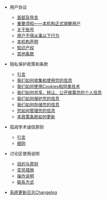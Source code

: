 - 用户协议

  - [首部及导言](agreement/guide.md)
  - [重要须知——本机构正式提醒用户](agreement/notice.md)
  - [关于账号](agreement/account.md)
  - [用户不得从事以下行为](agreement/activity.md)
  - [本机构声明](agreement/announcement.md)
  - [知识产权](agreement/ip.md)
  - [其他条款](agreement/others.md)

- 隐私保护政策和条款

  - [引言](privacy/guide.md)
  - [我们如何收集和使用您的信息](privacy/collecting.md)
  - [我们如何使用Cookies和同类技术](privacy/cookies.md)
  - [我们如何共享、转让、公开披露您的个人信息](privacy/sharing.md)
  - [我们如何保护您的信息](privacy/protecting.md)
  - [我们如何存储您的信息](privacy/storage.md)
  - [您如何管理您的信息](privacy/managing.md)
  - [本政策条款如何更新](privacy/updating.md)

- 孤阅学术诚信原则

  - [引言](academicIntegrity/ac-guide.md)
  - [细则](academicIntegrity/ac-usage.md)

- 讨论区使用说明

  - [目的与原则](discussion/policy.md)
  - [奖惩措施](discussion/measure.md)
  - [操作说明](discussion/guiding.md)
  - [联系方式](discussion/contact.md)

- [系统更新日志Changelog](changelog.md)